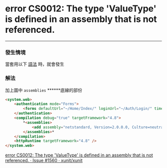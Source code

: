 # error CS0012: The type 'ValueType' is defined in an assembly that is not referenced.

---

### 發生情境

當套用以下 [語法](https://www.notion.so/DisplayName-9fb168d145494b47b5ccb25b10d91e45#8bd54ab7d40046fd9732b4a0771090cc) 時，就會發生

### 解法

加上圖中 `assemblies` ******底線的部份

```html
<system.web>
    <authentication mode="Forms">
        <forms defaultUrl="~/Home/Index/" loginUrl="~/Auth/Login/" timeout="30" />
    </authentication>
    <compilation debug="true" targetFramework="4.8">
        *<assemblies>
            <add assembly="netstandard, Version=2.0.0.0, Culture=neutral, PublicKeyToken=cc7b13ffcd2ddd51" />
        </assemblies>*
    </compilation>
    <httpRuntime targetFramework="4.8" />
</system.web>
```

[error CS0012: The type 'ValueType' is defined in an assembly that is not referenced. · Issue #1560 · xunit/xunit](https://github.com/xunit/xunit/issues/1560)